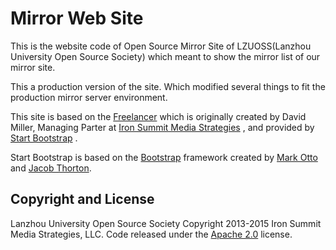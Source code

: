 # Mirror Web Site
This is the website code of Open Source Mirror Site of LZUOSS(Lanzhou University Open Source Society) which meant to show the mirror list of our mirror site.

This a production version of the site. Which modified several things to fit the production mirror server environment.

This site is based on the [Freelancer](http://startbootstrap.com/template-overviews/freelancer/) which is originally created by David Miller, Managing Parter at [Iron Summit Media Strategies](http://www.ironsummitmedia.com/) , and provided by [Start Bootstrap](http://startbootstrap.com/) .

Start Bootstrap is based on the [Bootstrap](http://getbootstrap.com/) framework created by [Mark Otto](https://twitter.com/mdo) and [Jacob Thorton](https://twitter.com/fat).

## Copyright and License
Lanzhou University Open Source Society
Copyright 2013-2015 Iron Summit Media Strategies, LLC. 
Code released under the [Apache 2.0](http://www.apache.org/licenses/LICENSE-2.0.html) license.
